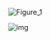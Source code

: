 ![Figure_1](https://my-figures.oss-cn-beijing.aliyuncs.com/Figures/Figure_1.png)

![img](https://my-figures.oss-cn-beijing.aliyuncs.com/Figures/result1.jpeg)
